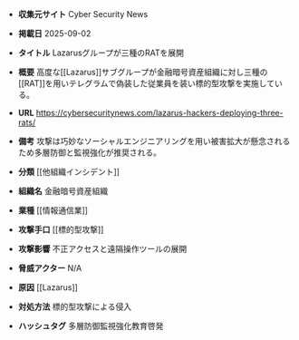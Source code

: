 - **収集元サイト**
Cyber Security News

- **掲載日**
2025-09-02

- **タイトル**
Lazarusグループが三種のRATを展開

- **概要**
高度な[[Lazarus]]サブグループが金融暗号資産組織に対し三種の[[RAT]]を用いテレグラムで偽装した従業員を装い標的型攻撃を実施している。

- **URL**
https://cybersecuritynews.com/lazarus-hackers-deploying-three-rats/

- **備考**
攻撃は巧妙なソーシャルエンジニアリングを用い被害拡大が懸念されるため多層防御と監視強化が推奨される。

- **分類**
[[他組織インシデント]]

- **組織名**
金融暗号資産組織

- **業種**
[[情報通信業]]

- **攻撃手口**
[[標的型攻撃]]

- **攻撃影響**
不正アクセスと遠隔操作ツールの展開

- **脅威アクター**
N/A

- **原因**
[[Lazarus]]

- **対処方法**
標的型攻撃による侵入

- **ハッシュタグ**
多層防御監視強化教育啓発
